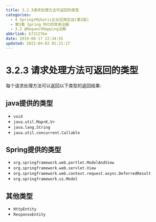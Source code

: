 ```yaml
---
title: 3.2.3请求处理方法可返回的类型
categories: 
  - 4 Spring+Mybatis企业应用实战(第2版)
  - 第3章 Spring MVC的常用注解
  - 3.2 @RequestMapping注解
abbrlink: b7212fbe
date: 2019-08-17 22:34:55
updated: 2022-04-03 01:21:17
---
```

# 3.2.3 请求处理方法可返回的类型
每个请求处理方法可以返回以下类型的返回结果:
## java提供的类型
- `void`
- `java.util.Map<K,V>`
- `java.lang.String`
- `java.util.concurrent.Callable`

## Spring提供的类型
- `org.springframework.web.portlet.ModelAndView`
- `org.springframework.web.servlet.View`
- `org.springframework.web.context.request.async.DeferredResult`
- `org.springframework.ui.Model`

## 其他类型
- `HttpEntity`
- `ResponseEntity`



